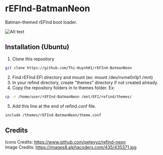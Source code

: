 # rEFInd-BatmanNeon
Batman-themed rEFInd boot loader.

![Alt text](/screenshots/screenshot_001.bmp?raw=true)

## Installation (Ubuntu)

1. Clone this repository
 ```sh
 git clone https://github.com/Thi-Huynh01/rEFInd-BatmanNeon
 ```
2. Find rEFInd EFI directory and mount (ex: mount /dev/nvme0n1p1 /mnt)
3. In your refind directory, create "themes" directory if not created already.
4. Copy the repository folders in to themes folder. Ex:
```sh
cp -r /home/user/rEFInd-BatmanNeon /mnt/EFI/refind/themes/
```
5. Add this line at the end of refind.conf file.
```sh
include /themes/rEFInd-BatmanNeon/theme.conf
```

## Credits
Icons Credits: https://www.github.com/peteyyz/refind-neon <br>
Image Credits: https://images8.alphacoders.com/435/435371.jpg
